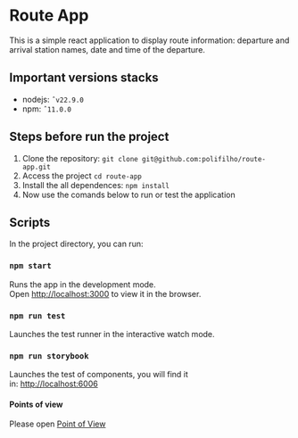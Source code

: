 # Route App

This is a simple react application to display route information: departure and arrival station names, date and time of the departure.

## Important versions stacks
- nodejs: `ˆv22.9.0`
- npm: `ˆ11.0.0`

## Steps before run the project

1. Clone the repository: ```git clone git@github.com:polifilho/route-app.git```
2. Access the project ```cd route-app```
3. Install the all dependences: ```npm install```
4. Now use the comands below to run or test the application

## Scripts

In the project directory, you can run:

### `npm start`

Runs the app in the development mode.\
Open [http://localhost:3000](http://localhost:3000) to view it in the browser.

### `npm run test`

Launches the test runner in the interactive watch mode.


### `npm run storybook`

Launches the test of components, you will find it\
in: [http://localhost:6006](http://localhost:6006)


#### Points of view

Please open [Point of View](PointOfView.md)